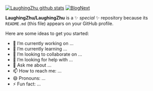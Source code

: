 [![LaughingZhu github stats](https://github-readme-stats.vercel.app/api?username=LaughingZhu&theme=dracula&show_icons=true&count_private=true)](https://github.com/anuraghazra/github-readme-stats)
[![BlogNext](https://github-readme-stats.vercel.app/api?username=LaughingZhu&theme=dracula&count_private=true&repo=BlogNext)](https://github.com/anuraghazra/github-readme-stats)




**LaughingZhu/LaughingZhu** is a ✨ _special_ ✨ repository because its `README.md` (this file) appears on your GitHub profile.

Here are some ideas to get you started:

- 🔭 I’m currently working on ...
- 🌱 I’m currently learning ...
- 👯 I’m looking to collaborate on ...
- 🤔 I’m looking for help with ...
- 💬 Ask me about ...
- 📫 How to reach me: ...
- 😄 Pronouns: ...
- ⚡ Fun fact: ...
